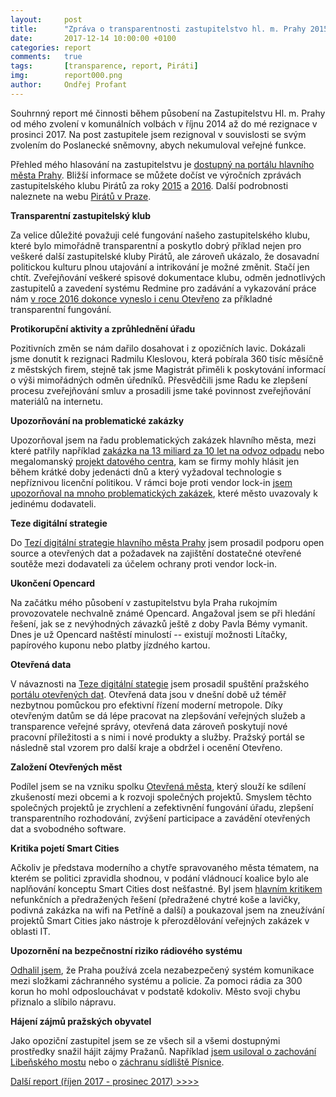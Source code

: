 ```yaml
---
layout:     post
title:      "Zpráva o transparentnosti zastupitelstvo hl. m. Prahy 2015-2017"
date:       2017-12-14 10:00:00 +0100
categories: report
comments:   true
tags:       [transparence, report, Piráti]
img:        report000.png
author:     Ondřej Profant
---
```


Souhrnný report mé činnosti během působení na Zastupitelstvu Hl. m. Prahy od mého zvolení v komunálních volbách v říjnu 2014 až do mé rezignace v prosinci 2017. Na post zastupitele jsem rezignoval v souvislosti se svým zvolením do Poslanecké sněmovny, abych nekumuloval veřejné funkce.

<!--more-->

Přehled mého hlasování na zastupitelstvu je [dostupný na portálu hlavního města Prahy](https://www.praha.eu/jnp/cz/o_meste/primator_a_volene_organy/zastupitelstvo/vysledky_hlasovani/index.html?memberId=4929). Bližší informace se můžete dočíst ve výročních zprávách zastupitelského klubu Pirátů za roky [2015](https://github.com/pirati-cz/KlubPraha/blob/master/materialy/vyrocni-zprava/vyrocni-zprava.pdf) a [2016](https://github.com/pirati-cz/KlubPraha/blob/master/materialy/vyrocni-zprava-2016/vyrocni-zprava-2016.pdf). Další podrobnosti naleznete na webu [Pirátů v Praze](https://praha.pirati.cz/aktuality/).
 
**Transparentní zastupitelský klub**

Za velice důležité považuji celé fungování našeho zastupitelského klubu, které bylo mimořádně transparentní a poskytlo dobrý příklad nejen pro veškeré další zastupitelské kluby Pirátů, ale zároveň ukázalo, že dosavadní politickou kulturu plnou utajování a intrikování je možné změnit. Stačí jen chtít. Zveřejňování veškeré spisové dokumentace klubu, odměn jednotlivých zastupitelů a zavedení systému Redmine pro zadávání a vykazování práce nám [v roce 2016 dokonce vyneslo i cenu Otevřeno](https://www.pirati.cz/tiskove-zpravy/otevrenost.html) za příkladné transparentní fungování.

**Protikorupční aktivity a zprůhlednění úřadu**

Pozitivních změn se nám dařilo dosahovat i z opozičních lavic. Dokázali jsme donutit k rezignaci Radmilu Kleslovou, která pobírala 360 tisíc měsíčně z městských firem, stejně tak jsme Magistrát přiměli k poskytování informací o výši mimořádných odměn úředníků. Přesvědčili jsme Radu ke zlepšení procesu zveřejňování smluv a prosadili jsme také povinnost zveřejňování materiálů na internetu.

**Upozorňování na problematické zakázky**

Upozorňoval jsem na řadu problematických zakázek hlavního města, mezi které patřily například [zakázka na 13 miliard za 10 let na odvoz odpadu](https://praha.pirati.cz/ondra.html) nebo megalomanský [projekt datového centra](https://praha.pirati.cz/zakazka-psana-na-miru.html), kam se firmy mohly hlásit jen během krátké doby jedenácti dnů a který vyžadoval technologie s nepříznivou licenční politikou. V rámci boje proti vendor lock-in [jsem upozorňoval na mnoho problematických zakázek](https://praha.pirati.cz/praha-rezignovala-na-boj-se-zavislosti-na-dodavateli-ucetnictvi.html), které město uvazovaly k jedinému dodavateli.

**Teze digitální strategie**

Do [Tezí digitální strategie hlavního města Prahy](https://praha.pirati.cz/rada-digitalni-strategie.html) jsem prosadil podporu open source a otevřených dat a požadavek na zajištění dostatečné otevřené soutěže mezi dodavateli za účelem ochrany proti vendor lock-in.

**Ukončení Opencard**

Na začátku mého působení v zastupitelstvu byla Praha rukojmím provozovatele nechvalně známé Opencard. Angažoval jsem se při hledání řešení, jak se z nevýhodných závazků ještě z doby Pavla Bémy vymanit. Dnes je už Opencard naštěstí minulostí -- existují možnosti Lítačky, papírového kuponu nebo platby jízdného kartou.

**Otevřená data**

V návaznosti na [Teze digitální stategie](https://praha.pirati.cz/rada-digitalni-strategie.html) jsem prosadil spuštění pražského [portálu otevřených dat](http://opendata.praha.eu/). Otevřená data jsou v dnešní době už téměř nezbytnou pomůckou pro efektivní řízení moderní metropole. Díky otevřeným datům se dá lépe pracovat na zlepšování veřejných služeb a transparence veřejné správy, otevřená data zároveň poskytují nové pracovní příležitosti a s nimi i nové produkty a služby. Pražský portál se následně stal vzorem pro další kraje a obdržel i ocenění Otevřeno.

**Založení Otevřených měst**

Podílel jsem se na vzniku spolku [Otevřená města](https://otevrenamesta.cz/), který slouží ke sdílení zkušeností mezi obcemi a k rozvoji společných projektů. Smyslem těchto společných projektů je zrychlení a zefektivnění fungování úřadu, zlepšení transparentního rozhodování, zvýšení participace a zavádění otevřených dat a svobodného software.

**Kritika pojetí Smart Cities**

Ačkoliv je představa moderního a chytře spravovaného města tématem, na kterém se politici zpravidla shodnou, v podání vládnoucí koalice bylo ale naplňování konceptu Smart Cities dost nešťastné. Byl jsem [hlavním kritikem](https://praha.pirati.cz/smart-cities-podle-piratu.html) nefunkčních a předražených řešení (předražené chytré koše a lavičky, podivná zakázka na wifi na Petříně a další) a poukazoval jsem na zneužívání projektů Smart Cities jako nástroje k přerozdělování veřejných zakázek v oblasti IT.

**Upozornění na bezpečnostní riziko rádiového systému**

[Odhalil jsem](https://praha.pirati.cz/odposlouchavani.html), že Praha používá zcela nezabezpečený systém komunikace mezi složkami záchranného systému a policie. Za pomoci rádia za 300 korun ho mohl odposlouchávat v podstatě kdokoliv. Město svoji chybu přiznalo a slíbilo nápravu.

**Hájení zájmů pražských obyvatel**

Jako opoziční zastupitel jsem se ze všech sil a všemi dostupnými prostředky snažil hájit zájmy Pražanů. Například [jsem usiloval o zachování Libeňského mostu](https://praha.pirati.cz/libensky-most.html) nebo o [záchranu sídliště Písnice](https://praha.pirati.cz/pisnicti-pres-palubu.html).

[Další report (říjen 2017 - prosinec 2017) >>>>](https://www.profant.eu/2018/transparentni-report-001.html)
